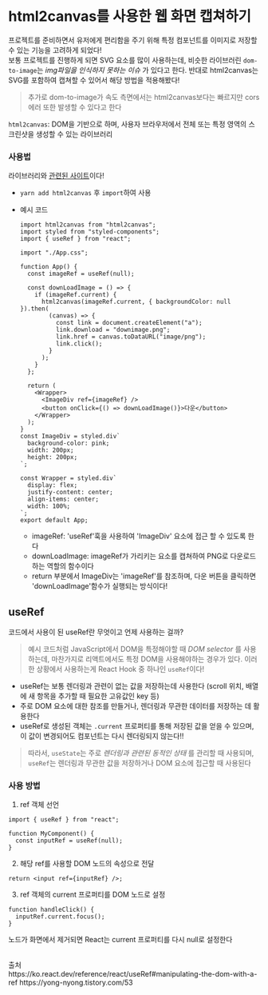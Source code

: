 # html2canvas를 사용한 웹 화면 캡쳐하기

프로젝트를 준비하면서 유저에게 편리함을 주기 위해 특정 컴포넌트를 이미지로 저장할 수 있는 기능을 고려하게 되었다!<br />
보통 프로젝트를 진행하게 되면 SVG 요소를 많이 사용하는데, 비슷한 라이브러린 `dom-to-image`는 _img파일을 인식하지 못하는 이슈_ 가 있다고 한다. 반대로 html2canvas는 SVG를 포함하여 캡쳐할 수 있어서 해당 방법을 적용해봤다!

> 추가로 dom-to-image가 속도 측면에서는 html2canvas보다는 빠르지만 cors에러 또한 발생할 수 있다고 한다

`html2canvas`: DOM을 기반으로 하며, 사용자 브라우저에서 전체 또는 특정 영역의 스크린샷을 생성할 수 있는 라이브러리<br/>

### 사용법

라이브러리와 [관련된 사이트](https://html2canvas.hertzen.com/)이다!

- `yarn add html2canvas` 후 `import`하여 사용 <br/>
- 예시 코드

  ```tsx
  import html2canvas from "html2canvas";
  import styled from "styled-components";
  import { useRef } from "react";

  import "./App.css";

  function App() {
    const imageRef = useRef(null);

    const downLoadImage = () => {
      if (imageRef.current) {
        html2canvas(imageRef.current, { backgroundColor: null }).then(
          (canvas) => {
            const link = document.createElement("a");
            link.download = "downimage.png";
            link.href = canvas.toDataURL("image/png");
            link.click();
          }
        );
      }
    };

    return (
      <Wrapper>
        <ImageDiv ref={imageRef} />
        <button onClick={() => downLoadImage()}>다운</button>
      </Wrapper>
    );
  }
  const ImageDiv = styled.div`
    background-color: pink;
    width: 200px;
    height: 200px;
  `;

  const Wrapper = styled.div`
    display: flex;
    justify-content: center;
    align-items: center;
    width: 100%;
  `;
  export default App;
  ```

  - imageRef: 'useRef'훅을 사용하여 'ImageDiv' 요소에 접근 할 수 있도록 한다
  - downLoadImage: imageRef가 가리키는 요소를 캡쳐하여 PNG로 다운로드 하는 역할의 함수이다
  - return 부분에서 ImageDiv는 'imageRef'를 참조하며, 다운 버튼을 클릭하면 'downLoadImage'함수가 실행되는 방식이다!

## useRef

코드에서 사용이 된 useRef란 무엇이고 언제 사용하는 걸까?

> 예시 코드처럼 JavaScript에서 DOM을 특정해야할 때 _DOM selector_ 를 사용하는데, 마찬가지로 리액트에서도 특정 DOM을 사용해야하는 경우가 있다. 이러한 상황에서 사용하는게 React Hook 중 하나인 `useRef`이다!

- useRef는 보통 렌더링과 관련이 없는 값을 저장하는데 사용한다 (scroll 위치, 배열에 새 항목을 추가할 때 필요한 고유값인 key 등)
- 주로 DOM 요소에 대한 참조를 만들거나, 렌더링과 무관한 데이터를 저장하는 데 활용한다
- useRef로 생성된 객체는 `.current` 프로퍼티를 통해 저장된 값을 얻을 수 있으며, 이 값이 변경되어도 컴포넌트는 다시 렌더링되지 않는다!!

> 따라서, `useState`는 주로 _렌더링과 관련된 동적인 상태_ 를 관리할 때 사용되며, `useRef`는 렌더링과 무관한 값을 저장하거나 DOM 요소에 접근할 때 사용된다

### 사용 방법

1. ref 객체 선언

```tsx
import { useRef } from "react";

function MyComponent() {
  const inputRef = useRef(null);
}
```

2. 해당 ref를 사용할 DOM 노드의 속성으로 전달

```tsx
return <input ref={inputRef} />;
```

3. ref 객체의 current 프로퍼티를 DOM 노드로 설정

```tsx
function handleClick() {
  inputRef.current.focus();
}
```

노드가 화면에서 제거되면 React는 current 프로퍼티를 다시 null로 설정한다

<br/>
출처<br/>
https://ko.react.dev/reference/react/useRef#manipulating-the-dom-with-a-ref
https://yong-nyong.tistory.com/53
